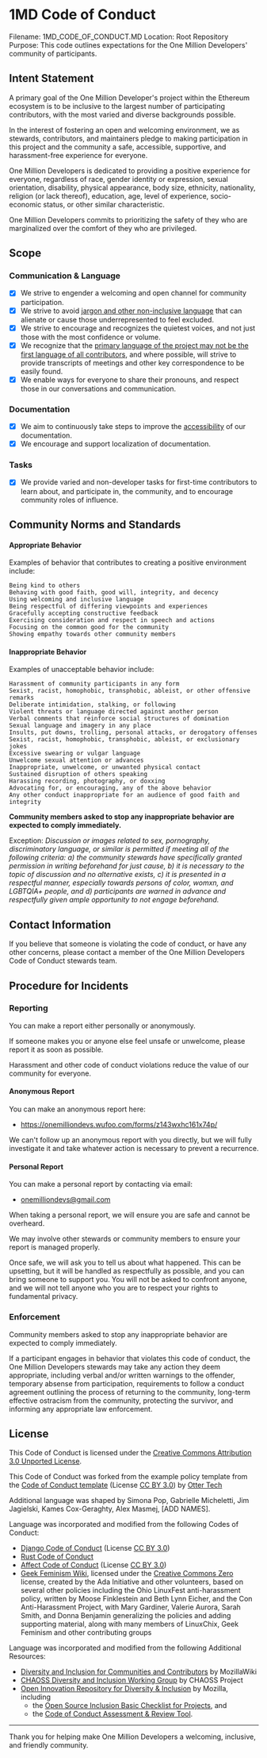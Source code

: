 # 1MD Code of Conduct

Filename: 1MD_CODE_OF_CONDUCT.MD
Location: Root Repository
Purpose: This code outlines expectations for the One Million Developers' community of participants.

## Intent Statement

A primary goal of the One Million Developer's project within the Ethereum ecosystem is to be inclusive to the largest number of participating contributors, with the most varied and diverse backgrounds possible.

In the interest of fostering an open and welcoming environment, we as stewards, contributors, and maintainers pledge to making participation in this project and the community a safe, accessible, supportive, and harassment-free experience for everyone.

One Million Developers is dedicated to providing a positive experience for everyone, regardless of race, gender identity or expression, sexual orientation, disability, physical appearance, body size, ethnicity, nationality, religion (or lack thereof), education, age, level of experience, socio-economic status, or other similar characteristic.

One Million Developers commits to prioritizing the safety of they who are marginalized over the comfort of they who are privileged.

## Scope

### Communication & Language

- [x] We strive to engender a welcoming and open channel for community participation.
- [x] We strive to avoid [jargon and other non-inclusive language](https://open.buffer.com/inclusive-language-tech/) that can alienate or cause those underrepresented to feel excluded.
- [x] We strive to encourage and recognizes the quietest voices, and not just those with the most confidence or volume.
- [x] We recognize that the [primary language of the project may not be the first language of all contributors](https://docs.openstack.org/doc-contrib-guide/non-native-english-speakers.html), and where possible, will strive to provide transcripts of meetings and other key correspondence to be easily found.
- [x] We enable ways for everyone to share their pronouns, and respect those in our conversations and communication.

### Documentation

- [x] We aim to continuously take steps to improve the [accessibility](https://www.comprend.com/blog/2017/test-your-websites-accessibility/) of our documentation.
- [x] We encourage and support localization of documentation.

### Tasks

- [x] We provide varied and non-developer tasks for first-time contributors to learn about, and participate in, the community, and to encourage community roles of influence.

## Community Norms and Standards

#### Appropriate Behavior

Examples of behavior that contributes to creating a positive environment include:

    Being kind to others
    Behaving with good faith, good will, integrity, and decency
    Using welcoming and inclusive language
    Being respectful of differing viewpoints and experiences
    Gracefully accepting constructive feedback
    Exercising consideration and respect in speech and actions
    Focusing on the common good for the community
    Showing empathy towards other community members

#### Inappropriate Behavior

Examples of unacceptable behavior include:

    Harassment of community participants in any form
    Sexist, racist, homophobic, transphobic, ableist, or other offensive remarks
    Deliberate intimidation, stalking, or following
    Violent threats or language directed against another person
    Verbal comments that reinforce social structures of domination
    Sexual language and imagery in any place
    Insults, put downs, trolling, personal attacks, or derogatory offenses
    Sexist, racist, homophobic, transphobic, ableist, or exclusionary jokes
    Excessive swearing or vulgar language
    Unwelcome sexual attention or advances
    Inappropriate, unwelcome, or unwanted physical contact
    Sustained disruption of others speaking
    Harassing recording, photography, or doxxing
    Advocating for, or encouraging, any of the above behavior
    Any other conduct inappropriate for an audience of good faith and integrity

**Community members asked to stop any inappropriate behavior are expected to comply immediately.**

Exception: _Discussion or images related to sex, pornography, discriminatory language, or similar is permitted if meeting all of the following criteria: a) the community stewards have specifically granted permission in writing beforehand for just cause, b) it is necessary to the topic of discussion and no alternative exists, c) it is presented in a respectful manner, especially towards persons of color, womxn, and LGBTQIA+ people, and d) participants are warned in advance and respectfully given ample opportunity to not engage beforehand._

## Contact Information

If you believe that someone is violating the code of conduct, or have any other concerns, please contact a member of the One Million Developers Code of Conduct stewards team.

## Procedure for Incidents

### Reporting

You can make a report either personally or anonymously.

If someone makes you or anyone else feel unsafe or unwelcome, please report it as soon as possible.

Harassment and other code of conduct violations reduce the value of our community for everyone.

#### Anonymous Report

You can make an anonymous report here:

- https://onemilliondevs.wufoo.com/forms/z143wxhc161x74p/

We can't follow up an anonymous report with you directly, but we will fully investigate it and take whatever action is necessary to prevent a recurrence.

#### Personal Report

You can make a personal report by contacting via email:

- onemilliondevs@gmail.com

When taking a personal report, we will ensure you are safe and cannot be overheard.

We may involve other stewards or community members to ensure your report is managed properly.

Once safe, we will ask you to tell us about what happened. This can be upsetting, but it will be handled as respectfully as possible, and you can bring someone to support you. You will not be asked to confront anyone, and we will not tell anyone who you are to respect your rights to fundamental privacy.

### Enforcement

Community members asked to stop any inappropriate behavior are expected to comply immediately.

If a participant engages in behavior that violates this code of conduct, the One Million Developers stewards may take any action they deem appropriate, including verbal and/or written warnings to the offender, temporary absense from participation, requirements to follow a conduct agreement outlining the process of returning to the community, long-term effective ostracism from the community, protecting the survivor, and informing any appropriate law enforcement.

## License

This Code of Conduct is licensed under the [Creative Commons Attribution 3.0 Unported License](https://creativecommons.org/licenses/by/3.0/).

This Code of Conduct was forked from the example policy template from the [Code of Conduct template](https://github.com/sagesharp/code-of-conduct-template/) (License [CC BY 3.0](https://creativecommons.org/licenses/by-sa/3.0/)) by [Otter Tech](https://otter.technology/code-of-conduct-training)

Additional language was shaped by Simona Pop, Gabrielle Micheletti, Jim Jagielski, Kames Cox-Geraghty, Alex Masmej, [ADD NAMES].

Language was incorporated and modified from the following Codes of Conduct:

- [Django Code of Conduct](https://www.djangoproject.com/conduct/) (License [CC BY 3.0](https://creativecommons.org/licenses/by-sa/3.0/))
- [Rust Code of Conduct](https://www.rust-lang.org/policies/code-of-conduct)
- [Affect Code of Conduct](https://affectconf.com/coc/) (License [CC BY 3.0](https://creativecommons.org/licenses/by-sa/3.0/))
- [Geek Feminism Wiki](http://geekfeminism.wikia.com/wiki/Conference_anti-harassment:), licensed under the [Creative Commons Zero](https://creativecommons.org/publicdomain/zero/1.0/) license, created by the Ada Initiative and other volunteers, based on several other policies including the Ohio LinuxFest anti-harassment policy, written by Moose Finklestein and Beth Lynn Eicher, and the Con Anti-Harassment Project, with Mary Gardiner, Valerie Aurora, Sarah Smith, and Donna Benjamin generalizing the policies and adding supporting material, along with many members of LinuxChix, Geek Feminism and other contributing groups

Language was incorporated and modified from the following Additional Resources:

- [Diversity and Inclusion for Communities and Contributors](https://wiki.mozilla.org/Diversity_and_Inclusion_for_Communities_and_Contributors) by MozillaWiki
- [CHAOSS Diversity and Inclusion Working Group](https://github.com/chaoss/wg-diversity-inclusion/) by CHAOSS Project
- [Open Innovation Repository for Diversity & Inclusion](https://github.com/mozilla/diversity/) by Mozilla, including
  - the [Open Source Inclusion Basic Checklist for Projects](https://github.com/mozilla/diversity/blob/master/evaluation_tools/governance-basic.md), and
  - the [Code of Conduct Assessment & Review Tool](https://github.com/mozilla/diversity-coc-review.io).

---

Thank you for helping make One Million Developers a welcoming, inclusive, and friendly community.
